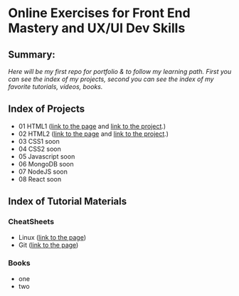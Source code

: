 # Online Exercises for Front End Mastery and UX/UI Dev Skills

## Summary:
*Here will be my first repo for portfolio & to follow my learning path. First you can see the index of my projects, second you can see the index of my favorite tutorials, videos, books.*

## Index of Projects
- 01 HTML1 ([link to the page](http://darkhan.uw.hu/exercises/01/index.html) and [link to the project](01HTML1/).)
- 02 HTML2 ([link to the page](http://darkhan.uw.hu/exercises/02/index.html) and [link to the project](02HTML2/).)
- 03 CSS1 soon
- 04 CSS2 soon
- 05 Javascript soon
- 06 MongoDB soon
- 07 NodeJS soon
- 08 React soon


## Index of Tutorial Materials
### CheatSheets
- Linux ([link to the page](http://darkhan.uw.hu/files/LinuxCheatSheet.pdf))
- Git ([link to the page](http://darkhan.uw.hu/files/Git%20Quick%20Cheat%20Sheet.pdf))

### Books
- one
- two
